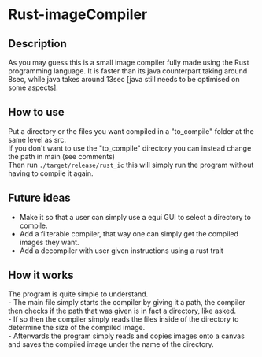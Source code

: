 # Rust-imageCompiler

## Description

As you may guess this is a small image compiler fully made using the Rust programming language. 
It is faster than its java counterpart taking around 8sec, while java takes around 13sec [java still needs to be optimised on some aspects].

## How to use

Put a directory or the files you want compiled in a "to_compile" folder at the same level as src.</br>
If you don't want to use the "to_compile" directory you can instead change the path in main (see comments)</br>
Then run `./target/release/rust_ic` this will simply run the program without having to compile it again.

## Future ideas

- Make it so that a user can simply use a egui GUI to select a directory to compile.
- Add a filterable compiler, that way one can simply get the compiled images they want.
- Add a decompiler with user given instructions using a rust trait

## How it works

The program is quite simple to understand.<br/>
\- The main file simply starts the compiler by giving it a path, the compiler then checks if the path that was given is in fact a directory, 
like asked.<br/>
\- If so then the compiler simply reads the files inside of the directory to determine the size of the compiled image.<br/>
\- Afterwards the program simply reads and copies images onto a canvas and saves the compiled image under the name of the directory.
